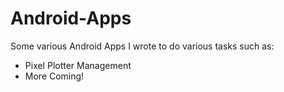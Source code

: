 # Android-Apps

Some various Android Apps I wrote to do various tasks such as:

<ul>
  <li>
    Pixel Plotter Management
  </li>
  <li>
    More Coming!
  </li>
</ul>
  
